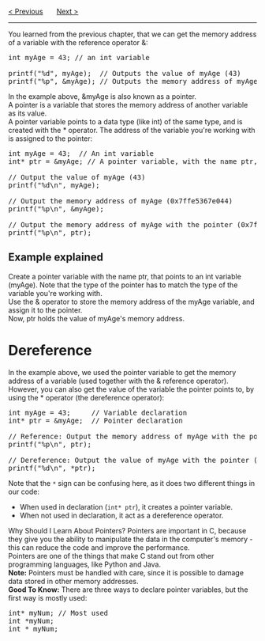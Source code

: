 <a href="/Memory-Address.md">&lt; Previous</a>
&nbsp;&nbsp;&nbsp;&nbsp;&nbsp;
<a href="/Functions/Main.md">Next &gt;</a>
<hr>
You learned from the previous chapter, that we can get the memory address of a variable with the reference operator &:
<pre>
int myAge = 43; // an int variable<br>
printf("%d", myAge);  // Outputs the value of myAge (43)
printf("%p", &myAge); // Outputs the memory address of myAge (0x7ffe5367e044)
</pre>
In the example above, &myAge is also known as a pointer.
<br>
A pointer is a variable that stores the memory address of another variable as its value.
<br>
A pointer variable points to a data type (like int) of the same type, and is created with the * operator. The address of the variable you're working with is assigned to the pointer:
<pre>
int myAge = 43;  // An int variable
int* ptr = &amp;myAge; // A pointer variable, with the name ptr, that stores the address of myAge<br>
// Output the value of myAge (43)
printf("%d\n", myAge);<br>
// Output the memory address of myAge (0x7ffe5367e044)
printf("%p\n", &myAge);<br>
// Output the memory address of myAge with the pointer (0x7ffe5367e044)
printf("%p\n", ptr);
</pre>
<h2>Example explained</h2>
Create a pointer variable with the name ptr, that points to an int variable (myAge). Note that the type of the pointer has to match the type of the variable you're working with.
<br>
Use the & operator to store the memory address of the myAge variable, and assign it to the pointer.
<br>
Now, ptr holds the value of myAge's memory address.
<h1>Dereference</h1>
In the example above, we used the pointer variable to get the memory address of a variable (used together with the & reference operator).
<br>
However, you can also get the value of the variable the pointer points to, by using the * operator (the dereference operator):
<pre>
int myAge = 43;     // Variable declaration
int* ptr = &amp;myAge;  // Pointer declaration<br>
// Reference: Output the memory address of myAge with the pointer (0x7ffe5367e044)
printf("%p\n", ptr);<br>
// Dereference: Output the value of myAge with the pointer (43)
printf("%d\n", *ptr);
</pre>
Note that the <code>*</code> sign can be confusing here, as it does two different things in our code:
<ul>
  <li>When used in declaration (<code>int* ptr</code>), it creates a pointer variable.</li>
  <li>When not used in declaration, it act as a dereference operator.</li>
</ul>
Why Should I Learn About Pointers? Pointers are important in C, because they give you the ability to manipulate the data in the computer's memory - this can reduce the code and improve the performance.
<br>
Pointers are one of the things that make C stand out from other programming languages, like Python and Java.
<br>
<b>Note:</b> Pointers must be handled with care, since it is possible to damage data stored in other memory addresses.
<br>
<b>Good To Know:</b> There are three ways to declare pointer variables, but the first way is mostly used:
<pre>
int* myNum; // Most used
int *myNum;
int * myNum;
</pre>
